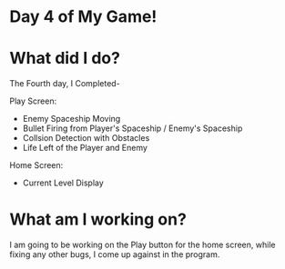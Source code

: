 # Day 4 of My Game!

# What did I do?

The Fourth day, I Completed-

Play Screen:

* Enemy Spaceship Moving
* Bullet Firing from Player's Spaceship / Enemy's Spaceship
* Collsion Detection with Obstacles
* Life Left of the Player and Enemy

Home Screen:
* Current Level Display

# What am I working on? 

I am going to be working on the Play button for the home screen, while fixing any other bugs, I come up against in the program.
